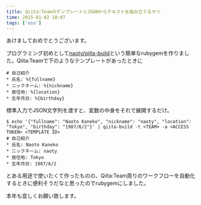 ```yaml
---
title: Qiita:TeamのテンプレートとJSONからテキストを組み立てるヤツ
time: 2015-01-02 18:07
tags: ['oss']
---
```


あけましておめでとうございます。

プログラミング初めとして[naoty/qiita-build](https://github.com/naoty/qiita-build)という簡単なrubygemを作りました。Qiita:Teamで下のようなテンプレートがあったときに

```
# 自己紹介
* 氏名: %{fullname}
* ニックネーム: %{nickname}
* 居住地: %{location}
* 生年月日: %{birthday}
```

標準入力でJSON文字列を渡すと、変数の中身をそれで展開するだけ。

```
$ echo '{"fullname": "Naoto Kaneko", "nickname": "naoty", "location": "Tokyo", "birthday": "1987/6/2"}' | qiita-build -t <TEAM> -a <ACCESS TOKEN> <TEMPLATE ID>
# 自己紹介
* 氏名: Naoto Kaneko
* ニックネーム: naoty
* 居住地: Tokyo
* 生年月日: 1987/6/2
```

とある用途で使いたくて作ったものの、Qiita:Team周りのワークフローを自動化するときに便利そうだなと思ったのでrubygemにしました。

本年も宜しくお願い致します。
